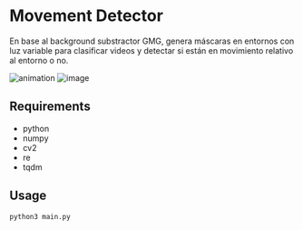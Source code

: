 # Movement Detector

En base al background substractor GMG, genera máscaras en entornos con luz variable para clasificar videos y detectar si están en movimiento relativo al entorno o no.

![animation](https://github.com/Icksir/movement-detector/assets/66755477/d6fd8446-0dd2-4f2c-8977-60e4c0a52a2a)
![image](https://github.com/Icksir/movement-detector/assets/66755477/eed54c18-8285-4865-bc2d-dbdcee178c34)

## Requirements

* python
* numpy
* cv2
* re
* tqdm

## Usage

```
python3 main.py
```
